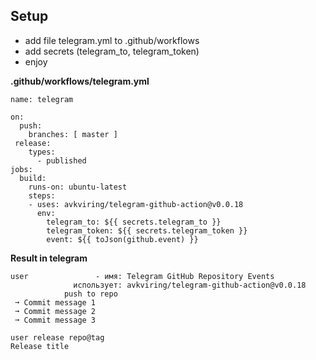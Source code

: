 ## Setup

- add file telegram.yml to .github/workflows
- add secrets (telegram_to, telegram_token)
- enjoy

**.github/workflows/telegram.yml**
```
name: telegram

on:
  push:
    branches: [ master ]  
 release:    
    types:
      - published    
jobs:
  build:    
    runs-on: ubuntu-latest    
    steps:        
    - uses: avkviring/telegram-github-action@v0.0.18
      env:
        telegram_to: ${{ secrets.telegram_to }}  
        telegram_token: ${{ secrets.telegram_token }}
        event: ${{ toJson(github.event) }}
```

**Result in telegram**
```
user               - имя: Telegram GitHub Repository Events
              использует: avkviring/telegram-github-action@v0.0.18
            push to repo
 ➞ Commit message 1
 ➞ Commit message 2
 ➞ Commit message 3
``` 

```
user release repo@tag
Release title
```
